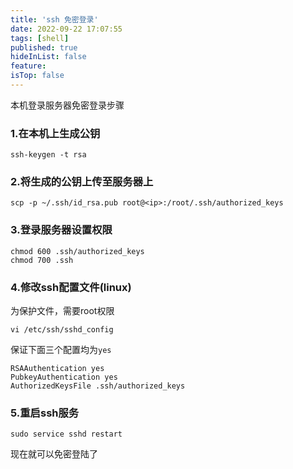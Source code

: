 ```yaml
---
title: 'ssh 免密登录'
date: 2022-09-22 17:07:55
tags: [shell]
published: true
hideInList: false
feature: 
isTop: false
---
```

本机登录服务器免密登录步骤

### 1.在本机上生成公钥
```
ssh-keygen -t rsa
```

### 2.将生成的公钥上传至服务器上
```
scp -p ~/.ssh/id_rsa.pub root@<ip>:/root/.ssh/authorized_keys
```

### 3.登录服务器设置权限
```
chmod 600 .ssh/authorized_keys
chmod 700 .ssh
```

### 4.修改ssh配置文件(linux)
为保护文件，需要root权限
```
vi /etc/ssh/sshd_config
```

保证下面三个配置均为`yes`
```
RSAAuthentication yes 
PubkeyAuthentication yes 
AuthorizedKeysFile .ssh/authorized_keys
```

### 5.重启ssh服务
```
sudo service sshd restart
```

现在就可以免密登陆了
